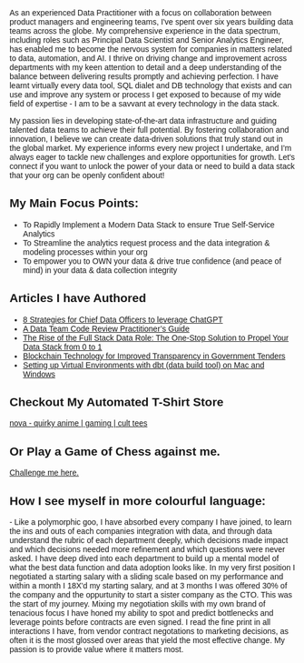 
<html>
<head>
<style>
body {
  font-family: Arial, sans-serif;
}
  
.intro-text {
  font-family: 'Arial', sans-serif;
  font-size: 18px;
  line-height: 1.6;
  margin-bottom: 20px;
}

.articles-section {
  font-family: 'Roboto', sans-serif;
  font-size: 18px;
  line-height: 2;
}

.articles-section a {
  color: #1a73e8;
  text-decoration: none;
}

.articles-section a:hover {
  text-decoration: underline;
}

</style>
<link href="https://fonts.googleapis.com/css?family=Roboto&display=swap" rel="stylesheet">
</head>
<body>
<p class="intro-text">
    As an experienced Data Practitioner with a focus on collaboration between product managers and engineering teams, I've spent over six years building data teams across the globe. My comprehensive experience in the data spectrum, including roles such as Principal Data Scientist and Senior Analytics Engineer, has enabled me to become the nervous system for companies in matters related to data, automation, and AI. I thrive on driving change and improvement across departments with my keen attention to detail and a deep understanding of the balance between delivering results promptly and achieving perfection. I have learnt virtually every data tool, SQL dialet and DB technology that exists and can use and improve any system or process I get exposed to because of my wide field of expertise - I am to be a savvant at every technology in the data stack.

  <p class="intro-text">
    My passion lies in developing state-of-the-art data infrastructure and guiding talented data teams to achieve their full potential. By fostering collaboration and innovation, I believe we can create data-driven solutions that truly stand out in the global market. My experience informs every new project I undertake, and I'm always eager to tackle new challenges and explore opportunities for growth. Let's connect if you want to unlock the power of your data or need to build a data stack that your org can be openly confident about!
  </p>
  
  <p class="intro-text">
    <h2 class="articles-section">My Main Focus Points:</h2>
  <div class="articles-section">
    <ul>
    <li>To Rapidly Implement a Modern Data Stack to ensure True Self-Service Analytics</li>
    <li>To Streamline the analytics request process and the data integration & modeling processes within your org</li>
    <li>To empower you to OWN your data & drive true confidence (and peace of mind) in your data & data collection integrity</li>
    </ul>
    </div>
  </p>
  
  
  
<h2 class="articles-section">Articles I have Authored</h2>
<div class="articles-section">
  <ul>
    <li><a href="https://medium.com/@donovanmaree/8-strategies-for-chief-data-officers-to-leverage-chatgpt-4f5c664b10ac">8 Strategies for Chief Data Officers to leverage ChatGPT</a></li>
    <li><a href="https://medium.com/@donovanmaree/a-data-team-code-review-practitioners-guide-88abf3720cc1">A Data Team Code Review Practitioner’s Guide</a></li>
    <li><a href="https://medium.com/@donovanmaree/the-rise-of-the-full-stack-data-role-the-one-stop-solution-to-propel-your-data-stack-from-0-to-1-ae6c80591df2">The Rise of the Full Stack Data Role: The One-Stop Solution to Propel Your Data Stack from 0 to 1</a></li>
    <li><a href="https://medium.com/@donovanmaree/blockchain-technology-for-improved-transparency-in-government-tenders-eb656a88d177">Blockchain Technology for Improved Transparency in Government Tenders</a></li>
    <li><a href="https://medium.com/@donovanmaree/setting-up-virtual-environments-with-dbt-data-build-tool-on-mac-and-windows-3d62fec4aeb1">Setting up Virtual Environments with dbt (data build tool) on Mac and Windows</a></li>
  </ul>
  
 <h2 class="articles-section">Checkout My Automated T-Shirt Store</h2>
  <a href="https://www.nova.co.za">nova - quirky anime | gaming | cult tees</a>
  
 <h2 class="articles-section">Or Play a Game of Chess against me.</h2>
  <a href="https://play.chess.com/MPzvo">Challenge me here.</a>


<h2 class="articles-section">How I see myself in more colourful language:</h2>
<p class="intro-text">
    - Like a polymorphic goo, I have absorbed every company I have joined, to learn the ins and outs of each companies integration with data, and through data understand the rubric of each department deeply, which decisions made impact and which decisions needed more refinement and which questions were never asked. I have deep dived into each department to build up a mental model of what the best data function and data adoption looks like. In my very first position I negotiated a starting salary with a sliding scale based on my performance and within a month I 18X'd my starting salary, and at 3 months I was offered 30% of the company and the oppurtunity to start a sister company as the CTO. This was the start of my journey. Mixing my negotiation skills with my own brand of tenacious focus I have honed my ability to spot and predict bottlenecks and leverage points before contracts are even signed. I read the fine print in all interactions I have, from vendor contract negotations to marketing decisions, as often it is the most glossed over areas that yield the most effective change. My passion is to provide value where it matters most.
  </p>
  

</div>

  
 

